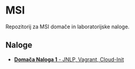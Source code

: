 # MSI

Repozitorij za MSI domače in laboratorijske naloge.

## Naloge

* [**Domača Naloga 1** - JNLP, Vagrant, Cloud-Init](DN1)